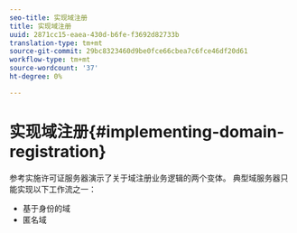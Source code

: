 ```yaml
---
seo-title: 实现域注册
title: 实现域注册
uuid: 2871cc15-eaea-430d-b6fe-f3692d82733b
translation-type: tm+mt
source-git-commit: 29bc8323460d9be0fce66cbea7c6fce46df20d61
workflow-type: tm+mt
source-wordcount: '37'
ht-degree: 0%

---
```



# 实现域注册{#implementing-domain-registration}

参考实施许可证服务器演示了关于域注册业务逻辑的两个变体。 典型域服务器只能实现以下工作流之一：

* 基于身份的域
* 匿名域

